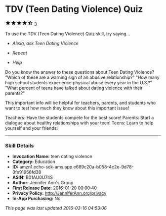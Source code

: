 # TDV (Teen Dating Violence) Quiz
![4.7 stars](../../../images/ic_star_black_18dp_1x.png)![4.7 stars](../../../images/ic_star_black_18dp_1x.png)![4.7 stars](../../../images/ic_star_black_18dp_1x.png)![4.7 stars](../../../images/ic_star_black_18dp_1x.png)![4.7 stars](../../../images/ic_star_half_black_18dp_1x.png) 3

To use the TDV (Teen Dating Violence) Quiz skill, try saying...

* *Alexa, ask Teen Dating Violence*

* *Repeat*

* *Help*

Do you know the answer to these questions about Teen Dating Violence?
"Which of these are a warning sign of an abusive relationship?"
"How many high school students experience physical abuse every year in the U.S.?"
"What percent of teens have talked about dating violence with their parents?"

This important info will be helpful for teachers, parents, and students who want to test how much they know about this important issue! 

Teachers: Have the students compete for the best score!
Parents: Start a dialogue about healthy relationships with your teen!
Teens: Learn to help yourself and your friends!

***

### Skill Details

* **Invocation Name:** teen dating violence
* **Category:** Education
* **ID:** amzn1.echo-sdk-ams.app.e689c20a-b058-4c2e-9d78-3fe91956fd38
* **ASIN:** B01AU0U74S
* **Author:** Jennifer Ann's Group
* **First Release Date:** 2016-01-20 00:00:40
* **Privacy Policy:** http://JenniferAnn.org/privacy
* **In-App Purchasing:** No

*This page was last updated 2016-03-16 04:53:06*
